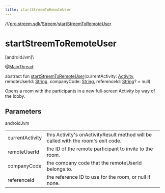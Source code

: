 ```yaml
---
title: startStreemToRemoteUser
---
```

//[<root>](../../../index.html)/[pro.streem.sdk](../index.html)/[Streem](index.html)/[startStreemToRemoteUser](start-streem-to-remote-user.html)



# startStreemToRemoteUser



[androidJvm]\




@[MainThread](https://developer.android.com/reference/kotlin/androidx/annotation/MainThread.html)



abstract fun [startStreemToRemoteUser](start-streem-to-remote-user.html)(currentActivity: [Activity](https://developer.android.com/reference/kotlin/android/app/Activity.html), remoteUserId: [String](https://kotlinlang.org/api/latest/jvm/stdlib/kotlin/-string/index.html), companyCode: [String](https://kotlinlang.org/api/latest/jvm/stdlib/kotlin/-string/index.html), referenceId: [String](https://kotlinlang.org/api/latest/jvm/stdlib/kotlin/-string/index.html)? = null)



Opens a room with the participants in a new full-screen Activity by way of the lobby.



## Parameters


androidJvm

| | |
|---|---|
| currentActivity | this Activity's onActivityResult method will be called with the room's exit code. |
| remoteUserId | the ID of the remote participant to invite to the room. |
| companyCode | the company code that the remoteUserId belongs to. |
| referenceId | the reference ID to use for the room, or null if none. |




